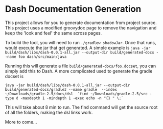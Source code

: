 # Dash Documentation Generation

This project allows for you to generate documentation from project source. This project uses a modified groovydoc page to remove the navigation and keep the 'look and feel' the same across pages.

To build the tool, you will need to run `./gradlew shadowJar`. Once that runs, would execute the jar that get generated. A simple example is `java -jar build/dash/libs/dash-0.0.1-all.jar --output-dir build/generated-docs --name foo dash/src/main/java`

Running this will generate a file `build/generated-docs/foo.docset`, you can simply add this to Dash. A more complicated used to generate the gradle docset is 

    java -jar build/dash/libs/dash-0.0.1-all.jar --output-dir build/generated-docs/gradle3 --name gradle  --index ~/Downloads/gradle-2.5/docs/dsl  `find ~/Downloads/gradle-2.5/src -type d -maxdepth 1 -mindepth 1 -exec echo -n "{} " \;`

This will take about 8 min to run. The find command will get the source root of all the folders, making the dsl links work.

More to come...
